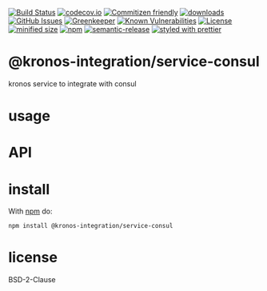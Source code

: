 [![Build Status](https://secure.travis-ci.org/Kronos-Integration/service-consul.png)](http://travis-ci.org/Kronos-Integration/service-consul)
[![codecov.io](http://codecov.io/github/Kronos-Integration/service-consul/coverage.svg?branch=master)](http://codecov.io/github/Kronos-Integration/service-consul?branch=master)
[![Commitizen friendly](https://img.shields.io/badge/commitizen-friendly-brightgreen.svg)](http://commitizen.github.io/cz-cli/)
[![downloads](http://img.shields.io/npm/dm/service-consul.svg?style=flat-square)](https://npmjs.org/package/service-consul)
[![GitHub Issues](https://img.shields.io/github/issues/Kronos-Integration/service-consul.svg?style=flat-square)](https://github.com/Kronos-Integration/service-consul/issues)
[![Greenkeeper](https://badges.greenkeeper.io/Kronos-Integration/service-consul.svg)](https://greenkeeper.io/)
[![Known Vulnerabilities](https://snyk.io/test/github/Kronos-Integration/service-consul/badge.svg)](https://snyk.io/test/github/Kronos-Integration/service-consul)
[![License](https://img.shields.io/badge/License-BSD%203--Clause-blue.svg)](https://opensource.org/licenses/BSD-3-Clause)
[![minified size](https://badgen.net/bundlephobia/min/@kronos-integration/service-consul)](https://bundlephobia.com/result?p=@kronos-integration/service-consul)
[![npm](https://img.shields.io/npm/v/@kronos-integration/service-consul.svg)](https://www.npmjs.com/package/@kronos-integration/service-consul)
[![semantic-release](https://img.shields.io/badge/%20%20%F0%9F%93%A6%F0%9F%9A%80-semantic--release-e10079.svg)](https://github.com/Kronos-Integration/service-consul)
[![styled with prettier](https://img.shields.io/badge/styled_with-prettier-ff69b4.svg)](https://github.com/prettier/prettier)
# @kronos-integration/service-consul

kronos service to integrate with consul

# usage

# API

# install

With [npm](http://npmjs.org) do:

```shell
npm install @kronos-integration/service-consul
```

# license

BSD-2-Clause
